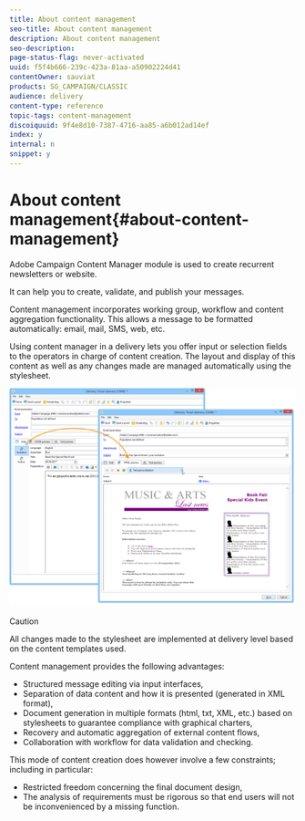 ```yaml
---
title: About content management
seo-title: About content management
description: About content management
seo-description: 
page-status-flag: never-activated
uuid: f5f4b666-239c-423a-81aa-a50902224d41
contentOwner: sauviat
products: SG_CAMPAIGN/CLASSIC
audience: delivery
content-type: reference
topic-tags: content-management
discoiquuid: 9f4e8d10-7387-4716-aa85-a6b012ad14ef
index: y
internal: n
snippet: y
---
```


# About content management{#about-content-management}

Adobe Campaign Content Manager module is used to create recurrent newsletters or website.

It can help you to create, validate, and publish your messages.

Content management incorporates working group, workflow and content aggregation functionality. This allows a message to be formatted automatically: email, mail, SMS, web, etc.

Using content manager in a delivery lets you offer input or selection fields to the operators in charge of content creation. The layout and display of this content as well as any changes made are managed automatically using the stylesheet.

![](assets/s_ncs_content_create_content_sample.png)

>[!CAUTION]
>
>All changes made to the stylesheet are implemented at delivery level based on the content templates used.

Content management provides the following advantages:

* Structured message editing via input interfaces,
* Separation of data content and how it is presented (generated in XML format),
* Document generation in multiple formats (html, txt, XML, etc.) based on stylesheets to guarantee compliance with graphical charters,
* Recovery and automatic aggregation of external content flows,
* Collaboration with workflow for data validation and checking.

This mode of content creation does however involve a few constraints; including in particular:

* Restricted freedom concerning the final document design,
* The analysis of requirements must be rigorous so that end users will not be inconvenienced by a missing function.


